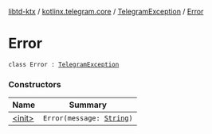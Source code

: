 [libtd-ktx](../../../index.md) / [kotlinx.telegram.core](../../index.md) / [TelegramException](../index.md) / [Error](./index.md)

# Error

`class Error : `[`TelegramException`](../index.md)

### Constructors

| Name | Summary |
|---|---|
| [&lt;init&gt;](-init-.md) | `Error(message: `[`String`](https://kotlinlang.org/api/latest/jvm/stdlib/kotlin/-string/index.html)`)` |
